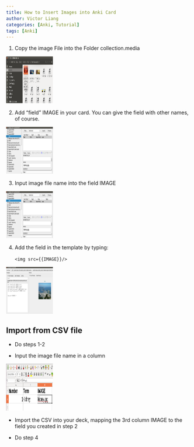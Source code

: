 ```yaml
---
title: How to Insert Images into Anki Card
author: Victor Liang
categories: [Anki, Tutorial]
tags: [Anki]
---
```






1. Copy the image File into the Folder collection.media



<img src="/_posts/lu29099khvnzz_tmp_117f00af09f8357a.png" alt="img" style="width:128px;height:128px;" /> 



2. Add “field” IMAGE in your card. You can give the field with other names, of course.

<img src="/_posts/lu29099khvnzz_tmp_bc8b9faa07f6b04e.png" alt="img" style="width:128px;height:128px;" /> 



3. Input image file name into the field IMAGE

<img src="/_posts/lu29099khvnzz_tmp_bc8b9faa07f6b04e.png" alt="img" style="width:128px;height:128px;" /> 

4. Add the field in the template by typing:

   `<img src={{IMAGE}}/>`

<img src="/_posts/lu29099khvnzz_tmp_d1758f36e75a78f.png" alt="img" style="width:128px;height:128px;" /> 



## Import from CSV file

- Do steps 1-2

- Input the image file name in a column

<img src="/_posts/lu29099khvnzz_tmp_fd4597a690f8a811.png" alt="img" style="width:128px;height:128px;" /> 

- Import the CSV into your deck, mapping the 3rd column IMAGE to the field you created in step 2

- Do step 4